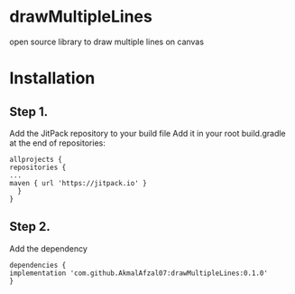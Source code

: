 # drawMultipleLines
open source library to draw multiple lines on canvas

# Installation

## Step 1. 
Add the JitPack repository to your build file
Add it in your root build.gradle at the end of repositories:

````
allprojects {
repositories {
...
maven { url 'https://jitpack.io' }
  }
}

````


## Step 2.
Add the dependency

````
dependencies {
implementation 'com.github.AkmalAfzal07:drawMultipleLines:0.1.0'
}

````

